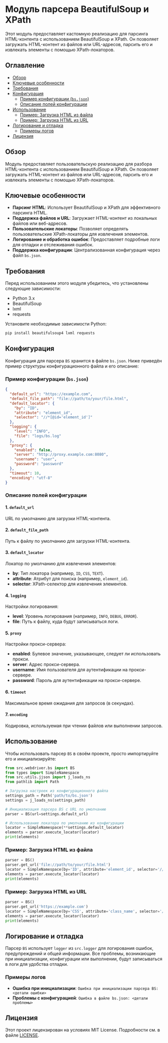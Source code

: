 # Модуль парсера BeautifulSoup и XPath

Этот модуль предоставляет кастомную реализацию для парсинга HTML-контента с использованием BeautifulSoup и XPath. Он позволяет загружать HTML-контент из файлов или URL-адресов, парсить его и извлекать элементы с помощью XPath-локаторов.

## Оглавление

-   [Обзор](#обзор)
-   [Ключевые особенности](#ключевые-особенности)
-   [Требования](#требования)
-   [Конфигурация](#конфигурация)
    -   [Пример конфигурации (`bs.json`)](#пример-конфигурации-bsjson)
    -   [Описание полей конфигурации](#описание-полей-конфигурации)
-   [Использование](#использование)
    -   [Пример: Загрузка HTML из файла](#пример-загрузка-html-из-файла)
    -   [Пример: Загрузка HTML из URL](#пример-загрузка-html-из-url)
-   [Логирование и отладка](#логирование-и-отладка)
    -   [Примеры логов](#примеры-логов)
-   [Лицензия](#лицензия)

## Обзор

Модуль предоставляет пользовательскую реализацию для разбора HTML-контента с использованием BeautifulSoup и XPath. Он позволяет загружать HTML-контент из файлов или URL-адресов, парсить его и извлекать элементы с помощью XPath-локаторов.

## Ключевые особенности

-   **Парсинг HTML**: Использует BeautifulSoup и XPath для эффективного парсинга HTML.
-   **Поддержка файлов и URL**: Загружает HTML-контент из локальных файлов или веб-адресов.
-   **Пользовательские локаторы**: Позволяет определять пользовательские XPath-локаторы для извлечения элементов.
-   **Логирование и обработка ошибок**: Предоставляет подробные логи для отладки и отслеживания ошибок.
-   **Поддержка конфигурации**: Централизованная конфигурация через файл `bs.json`.

## Требования

Перед использованием этого модуля убедитесь, что установлены следующие зависимости:

-   Python 3.x
-   BeautifulSoup
-   lxml
-   requests

Установите необходимые зависимости Python:

```bash
pip install beautifulsoup4 lxml requests
```

## Конфигурация

Конфигурация для парсера `BS` хранится в файле `bs.json`. Ниже приведён пример структуры конфигурационного файла и его описание:

### Пример конфигурации (`bs.json`)

```json
{
  "default_url": "https://example.com",
  "default_file_path": "file://path/to/your/file.html",
  "default_locator": {
    "by": "ID",
    "attribute": "element_id",
    "selector": "//*[@id='element_id']"
  },
  "logging": {
    "level": "INFO",
    "file": "logs/bs.log"
  },
  "proxy": {
    "enabled": false,
    "server": "http://proxy.example.com:8080",
    "username": "user",
    "password": "password"
  },
  "timeout": 10,
  "encoding": "utf-8"
}
```

### Описание полей конфигурации

#### 1. `default_url`

URL по умолчанию для загрузки HTML-контента.

#### 2. `default_file_path`

Путь к файлу по умолчанию для загрузки HTML-контента.

#### 3. `default_locator`

Локатор по умолчанию для извлечения элементов:

-   **by**: Тип локатора (например, `ID`, `CSS`, `TEXT`).
-   **attribute**: Атрибут для поиска (например, `element_id`).
-   **selector**: XPath-селектор для извлечения элементов.

#### 4. `logging`

Настройки логирования:

-   **level**: Уровень логирования (например, `INFO`, `DEBUG`, `ERROR`).
-   **file**: Путь к файлу, куда будут записываться логи.

#### 5. `proxy`

Настройки прокси-сервера:

-   **enabled**: Булевое значение, указывающее, следует ли использовать прокси.
-   **server**: Адрес прокси-сервера.
-   **username**: Имя пользователя для аутентификации на прокси-сервере.
-   **password**: Пароль для аутентификации на прокси-сервере.

#### 6. `timeout`

Максимальное время ожидания для запросов (в секундах).

#### 7. `encoding`

Кодировка, используемая при чтении файлов или выполнении запросов.

## Использование

Чтобы использовать парсер `BS` в своём проекте, просто импортируйте его и инициализируйте:

```python
from src.webdriver.bs import BS
from types import SimpleNamespace
from src.utils.jjson import j_loads_ns
from pathlib import Path

# Загрузка настроек из конфигурационного файла
settings_path = Path('path/to/bs.json')
settings = j_loads_ns(settings_path)

# Инициализация парсера BS с URL по умолчанию
parser = BS(url=settings.default_url)

# Использование локатора по умолчанию из конфигурации
locator = SimpleNamespace(**settings.default_locator)
elements = parser.execute_locator(locator)
print(elements)
```

### Пример: Загрузка HTML из файла

```python
parser = BS()
parser.get_url('file://path/to/your/file.html')
locator = SimpleNamespace(by='ID', attribute='element_id', selector='//*[@id="element_id"]')
elements = parser.execute_locator(locator)
print(elements)
```

### Пример: Загрузка HTML из URL

```python
parser = BS()
parser.get_url('https://example.com')
locator = SimpleNamespace(by='CSS', attribute='class_name', selector='//*[contains(@class, "class_name")]')
elements = parser.execute_locator(locator)
print(elements)
```

## Логирование и отладка

Парсер `BS` использует `logger` из `src.logger` для логирования ошибок, предупреждений и общей информации. Все проблемы, возникающие при инициализации, конфигурации или выполнении, будут записываться в логи для удобства отладки.

### Примеры логов

-   **Ошибка при инициализации**: `Ошибка при инициализации парсера BS: <детали ошибки>`
-   **Проблемы с конфигурацией**: `Ошибка в файле bs.json: <детали проблемы>`

## Лицензия

Этот проект лицензирован на условиях MIT License. Подробности см. в файле [LICENSE](../../LICENSE).